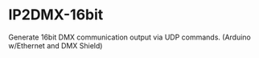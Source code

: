 # IP2DMX-16bit
Generate 16bit DMX communication output via UDP commands. (Arduino w/Ethernet and DMX Shield)
